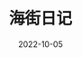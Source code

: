 ---
title: '海街日记'
date: '2022-10-05'
price: '20.0'
theaters: ['北京大学百周年纪念讲堂']
seat: ['8-6  1F']
remark: ['原声', '导赏']
---